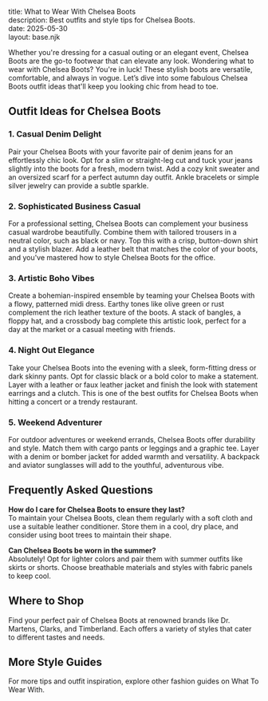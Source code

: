 title: What to Wear With Chelsea Boots  
description: Best outfits and style tips for Chelsea Boots.  
date: 2025-05-30  
layout: base.njk  

Whether you're dressing for a casual outing or an elegant event, Chelsea Boots are the go-to footwear that can elevate any look. Wondering what to wear with Chelsea Boots? You're in luck! These stylish boots are versatile, comfortable, and always in vogue. Let’s dive into some fabulous Chelsea Boots outfit ideas that'll keep you looking chic from head to toe.

## Outfit Ideas for Chelsea Boots

### 1. Casual Denim Delight
Pair your Chelsea Boots with your favorite pair of denim jeans for an effortlessly chic look. Opt for a slim or straight-leg cut and tuck your jeans slightly into the boots for a fresh, modern twist. Add a cozy knit sweater and an oversized scarf for a perfect autumn day outfit. Ankle bracelets or simple silver jewelry can provide a subtle sparkle.

### 2. Sophisticated Business Casual
For a professional setting, Chelsea Boots can complement your business casual wardrobe beautifully. Combine them with tailored trousers in a neutral color, such as black or navy. Top this with a crisp, button-down shirt and a stylish blazer. Add a leather belt that matches the color of your boots, and you've mastered how to style Chelsea Boots for the office.

### 3. Artistic Boho Vibes
Create a bohemian-inspired ensemble by teaming your Chelsea Boots with a flowy, patterned midi dress. Earthy tones like olive green or rust complement the rich leather texture of the boots. A stack of bangles, a floppy hat, and a crossbody bag complete this artistic look, perfect for a day at the market or a casual meeting with friends.

### 4. Night Out Elegance
Take your Chelsea Boots into the evening with a sleek, form-fitting dress or dark skinny pants. Opt for classic black or a bold color to make a statement. Layer with a leather or faux leather jacket and finish the look with statement earrings and a clutch. This is one of the best outfits for Chelsea Boots when hitting a concert or a trendy restaurant.

### 5. Weekend Adventurer
For outdoor adventures or weekend errands, Chelsea Boots offer durability and style. Match them with cargo pants or leggings and a graphic tee. Layer with a denim or bomber jacket for added warmth and versatility. A backpack and aviator sunglasses will add to the youthful, adventurous vibe.

## Frequently Asked Questions

**How do I care for Chelsea Boots to ensure they last?**  
To maintain your Chelsea Boots, clean them regularly with a soft cloth and use a suitable leather conditioner. Store them in a cool, dry place, and consider using boot trees to maintain their shape.

**Can Chelsea Boots be worn in the summer?**  
Absolutely! Opt for lighter colors and pair them with summer outfits like skirts or shorts. Choose breathable materials and styles with fabric panels to keep cool.

## Where to Shop

Find your perfect pair of Chelsea Boots at renowned brands like Dr. Martens, Clarks, and Timberland. Each offers a variety of styles that cater to different tastes and needs.

## More Style Guides

For more tips and outfit inspiration, explore other fashion guides on What To Wear With.